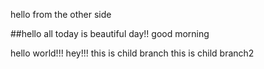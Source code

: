 hello from the other side

##hello all
today is beautiful day!!
good morning

hello world!!!
hey!!!
this is child branch
this is child branch2
